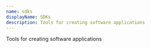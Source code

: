 ```yaml
---
name: sdks
displayName: SDKs
description: Tools for creating software applications
---
```

Tools for creating software applications
